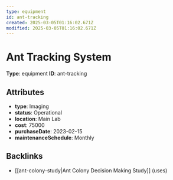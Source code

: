 ```yaml
---
type: equipment
id: ant-tracking
created: 2025-03-05T01:16:02.671Z
modified: 2025-03-05T01:16:02.671Z
---
```


# Ant Tracking System

**Type**: equipment
**ID**: ant-tracking

## Attributes

- **type**: Imaging
- **status**: Operational
- **location**: Main Lab
- **cost**: 75000
- **purchaseDate**: 2023-02-15
- **maintenanceSchedule**: Monthly

## Backlinks

- [[ant-colony-study|Ant Colony Decision Making Study]] (uses)

